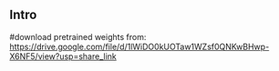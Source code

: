 ## Intro

#download pretrained weights from: https://drive.google.com/file/d/1lWiDO0kUOTaw1WZsf0QNKwBHwp-X6NF5/view?usp=share_link


